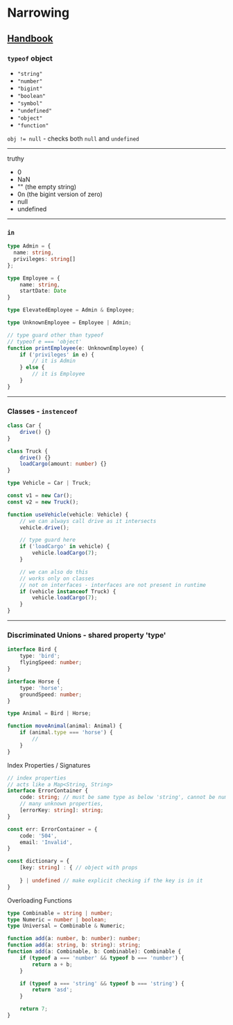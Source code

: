 # Narrowing

## [Handbook](https://www.typescriptlang.org/docs/handbook/2/narrowing.html)

### `typeof` object

- `"string"`
- `"number"`
- `"bigint"`
- `"boolean"`
- `"symbol"`
- `"undefined"`
- `"object"`
- `"function"`

`obj != null` - checks both `null` and `undefined`

---

truthy

- 0
- NaN
- "" (the empty string)
- 0n (the bigint version of zero)
- null
- undefined

---

### `in`

```typescript
type Admin = {
  name: string,
  privileges: string[]
};

type Employee = {
    name: string,
    startDate: Date
}

type ElevatedEmployee = Admin & Employee;

type UnknownEmployee = Employee | Admin;

// type guard other than typeof
// typeof e === 'object'
function printEmployee(e: UnknownEmployee) {
    if ('privileges' in e) {
        // it is Admin
    } else {
        // it is Employee
    }
}
```

---

### Classes - `instenceof`

```typescript
class Car {
    drive() {}
}

class Truck {
    drive() {}
    loadCargo(amount: number) {}
}

type Vehicle = Car | Truck;

const v1 = new Car();
const v2 = new Truck();

function useVehicle(vehicle: Vehicle) {
    // we can always call drive as it intersects
    vehicle.drive();

    // type guard here
    if ('loadCargo' in vehicle) {
        vehicle.loadCargo(7);
    }

    // we can also do this
    // works only on classes
    // not on interfaces - interfaces are not present in runtime
    if (vehicle instanceof Truck) {
        vehicle.loadCargo(7);
    }
}
```

---

### Discriminated Unions - shared property 'type'

```typescript
interface Bird {
    type: 'bird';
    flyingSpeed: number;
}

interface Horse {
    type: 'horse';
    groundSpeed: number;
}

type Animal = Bird | Horse;

function moveAnimal(animal: Animal) {
    if (animal.type === 'horse') {
        //
    }
}
```

Index Properties / Signatures

```typescript
// index properties
// acts like a Map<String, String>
interface ErrorContainer {
    code: string; // must be same type as below 'string', cannot be number
    // many unknown properties,
    [errorKey: string]: string;
}

const err: ErrorContainer = {
    code: '504',
    email: 'Invalid',
}

const dictionary = {
    [key: string] : { // object with props
        
    } | undefined // make explicit checking if the key is in it
}
```

Overloading Functions

```typescript
type Combinable = string | number;
type Numeric = number | boolean;
type Universal = Combinable & Numeric;

function add(a: number, b: number): number;
function add(a: string, b: string): string;
function add(a: Combinable, b: Combinable): Combinable {
    if (typeof a === 'number' && typeof b === 'number') {
        return a + b;
    }

    if (typeof a === 'string' && typeof b === 'string') {
        return 'asd';
    }

    return 7;
}
```
